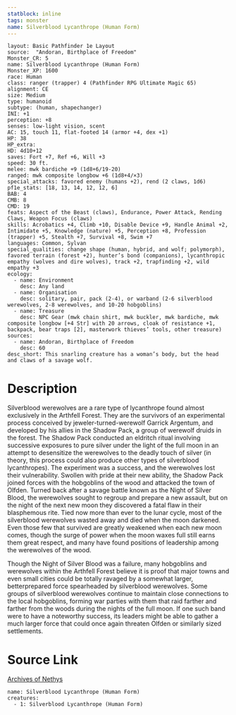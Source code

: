 ```yaml
---
statblock: inline
tags: monster
name: Silverblood Lycanthrope (Human Form)
---
```

```statblock
layout: Basic Pathfinder 1e Layout
source:  "Andoran, Birthplace of Freedom"
Monster_CR: 5
name: Silverblood Lycanthrope (Human Form)
Monster_XP: 1600
race: Human
class: ranger (trapper) 4 (Pathfinder RPG Ultimate Magic 65)
alignment: CE
size: Medium
type: humanoid
subtype: (human, shapechanger)
INI: +1
perception: +8
senses: low-light vision, scent
AC: 15, touch 11, flat-footed 14 (armor +4, dex +1)
HP: 38
HP_extra: 
HD: 4d10+12
saves: Fort +7, Ref +6, Will +3
speed: 30 ft.
melee: mwk bardiche +9 (1d8+6/19-20)
ranged: mwk composite longbow +6 (1d8+4/×3)
special_attacks: favored enemy (humans +2), rend (2 claws, 1d6)
pf1e_stats: [18, 13, 14, 12, 12, 6]
BAB: 4
CMB: 8
CMD: 19
feats: Aspect of the Beast (claws), Endurance, Power Attack, Rending Claws, Weapon Focus (claws)
skills: Acrobatics +4, Climb +10, Disable Device +9, Handle Animal +2, Intimidate +5, Knowledge (nature) +5, Perception +8, Profession (trapper) +5, Stealth +7, Survival +8, Swim +7
languages: Common, Sylvan
special_qualities: change shape (human, hybrid, and wolf; polymorph), favored terrain (forest +2), hunter’s bond (companions), lycanthropic empathy (wolves and dire wolves), track +2, trapfinding +2, wild empathy +3
ecology:
  - name: Environment
    desc: Any land
  - name: Organisation
    desc: solitary, pair, pack (2-4), or warband (2-6 silverblood werewolves, 2-8 werewolves, and 10-20 hobgoblins)
  - name: Treasure
    desc: NPC Gear (mwk chain shirt, mwk buckler, mwk bardiche, mwk composite longbow [+4 Str] with 20 arrows, cloak of resistance +1, backpack, bear traps [2], masterwork thieves’ tools, other treasure)
sources:
  - name: Andoran, Birthplace of Freedom
    desc: 60
desc_short: This snarling creature has a woman’s body, but the head and claws of a savage wolf.
```
# Description
Silverblood werewolves are a rare type of lycanthrope found almost exclusively in the Arthfell Forest. They are the survivors of an experimental process conceived by jeweler-turned-werewolf Garrick Argentum, and developed by his allies in the Shadow Pack, a group of werewolf druids in the forest. The Shadow Pack conducted an eldritch ritual involving successive exposures to pure silver under the light of the full moon in an attempt to desensitize the werewolves to the deadly touch of silver (in theory, this process could also produce other types of silverblood lycanthropes). The experiment was a success, and the werewolves lost their vulnerability. Swollen with pride at their new ability, the Shadow Pack joined forces with the hobgoblins of the wood and attacked the town of Olfden. Turned back after a savage battle known as the Night of Silver Blood, the werewolves sought to regroup and prepare a new assault, but on the night of the next new moon they discovered a fatal flaw in their blasphemous rite. Tied now more than ever to the lunar cycle, most of the silverblood werewolves wasted away and died when the moon darkened. Even those few that survived are greatly weakened when each new moon comes, though the surge of power when the moon waxes full still earns them great respect, and many have found positions of leadership among the werewolves of the wood.

Though the Night of Silver Blood was a failure, many hobgoblins and werewolves within the Arthfell Forest believe it is proof that major towns and even small cities could be totally ravaged by a somewhat larger, betterprepared force spearheaded by silverblood werewolves. Some groups of silverblood werewolves continue to maintain close connections to the local hobgoblins, forming war parties with them that raid farther and farther from the woods during the nights of the full moon. If one such band were to have a noteworthy success, its leaders might be able to gather a much larger force that could once again threaten Olfden or similarly sized settlements.
# Source Link
[Archives of Nethys](https://aonprd.com/MonsterDisplay.aspx?ItemName=Silverblood%20Lycanthrope%20(Human%20Form))
```encounter-table
name: Silverblood Lycanthrope (Human Form)
creatures:
  - 1: Silverblood Lycanthrope (Human Form)
```
